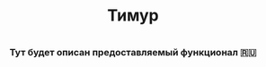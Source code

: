 <h1 align="center">Тимур</h1><h1>
<h3 align="center">Тут будет описан предоставляемый функционал 🇷🇺</h3>
<h4></h4>
<h4></h4>